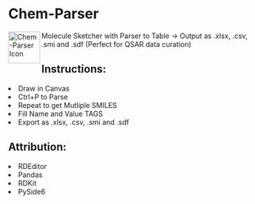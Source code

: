 <h1>Chem-Parser</h1> 
<img src="Img/Chem-Parse.ico" align="left" alt="Chem-Parser Icon" width="64">



<p> Molecule Sketcher with Parser to Table -> Output as .xlsx, .csv, .smi and .sdf (Perfect for QSAR data curation) </p>
<h2>Instructions:</h2>
<li>Draw in Canvas</li>
<li>Ctrl+P to Parse</li>
<li>Repeat to get Mutliple SMILES</li>
<li>Fill Name and Value TAGS</li>
<li>Export as .xlsx, .csv, .smi and .sdf</li>
<h2>Attribution:</h2>
<li>RDEditor</li>
<li>Pandas</li>
<li>RDKit</li>
<li>PySide6</li>
